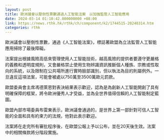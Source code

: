 ```yaml
---
layout: post
title: 歐洲議會以壓倒性票數通過人工智能法案　以加強監管人工智能應用
date: 2024-03-14 01:10:42.000000000 +08:00
link: https://news.rthk.hk/rthk/ch/component/k2/1744515-20240314.htm
categories: rthk
---
```


歐洲議會以壓倒性票數，通過《人工智能法案》，標誌著歐盟為立法監管人工智能應用掃除了最後障礙。

法案提出根據風險高低來管理使用人工智能技術，越高風險的提供者要遵守更嚴格的義務和透明度規則，又會嚴格禁止使用生物辨識資訊推斷個人種族、宗教或性取向的系統，以及限制在公共場所進行實時臉部識別，但以執法為目的則屬例外。一旦違反這項法案，可能會被處以750萬至3500萬歐元罰款。

歐盟委員會主席馮德萊恩對表決結果表示歡迎，認為是為創新人工智能開創了具有明確保障的框架，將令歐洲優秀人才受益，並為全世界值得信賴的人工智能制定藍圖。

歐盟內部市場委員布雷東表示，歐洲議會通過的，是世界上第一部針對可信人工智能的全面和具有約束力的法規，他對此表示歡迎。

法案將在走完所有審批程序後，在歐盟公報上予以公布，並在20天後生效。法案中的相關條款將分階段實施。
